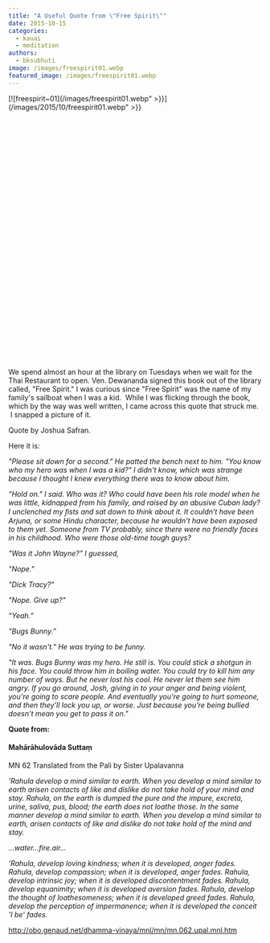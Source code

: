 ```yaml
---
title: "A Useful Quote from \"Free Spirit\""
date: 2015-10-15
categories: 
  - kauai
  - meditation
authors: 
  - bksubhuti
image: /images/freespirit01.webp
featured_image: /images/freespirit01.webp
---
```


[![freespirit~01](/images/freespirit01.webp" >}}](/images/2015/10/freespirit01.webp" >}}

 

 

 

 

 

 

 

 

 

 

 

 

 

 

 

 

We spend almost an hour at the library on Tuesdays when we wait for the Thai Restaurant to open. Ven. Dewananda signed this book out of the library called, "Free Spirit." I was curious since "Free Spirit" was the name of my family's sailboat when I was a kid.  While I was flicking through the book, which by the way was well written, I came across this quote that struck me.  I snapped a picture of it.

Quote by Joshua Safran.

Here it is:

_"Please sit down for a second." He patted the bench next to him. "You know who my hero was when l was a kid?" I didn't know, which was strange because I thought I knew everything there was to know about him._

_“Hold on." I said. Who was it? Who could have been his role model when he was little, kidnapped from his family, and raised by an abusive Cuban lady? I unclenched my ﬁsts and sat down to think about it. It couldn’t have been Arjuna, or some Hindu character, because he wouldn’t have been exposed to them yet. Someone from TV probably, since there were no friendly faces in his childhood. Who were those old-time tough guys?_

_"Was it John Wayne?” I guessed,_

_"Nope."_

_"Dick Tracy?"_

_"Nope. Give up?"_

_“Yeah.”_

_"Bugs Bunny.”_

_"No it wasn't." He was trying to be funny._

_"It was. Bugs Bunny was my hero. He still is. You could stick a shotgun in his face. You could throw him in boiling water. You could try to kill him any number of ways. But he never lost his cool. He never let them see him angry. If you go around, Josh, giving in to your anger and being violent, you’re going to scare people. And eventually you're going to hurt someone, and then they’ll lock you up, or worse. Just because you’re being bullied doesn't mean you get to pass it on."_

**Quote from:**

#### Mahārāhulovāda Suttaṃ

MN 62 Translated from the Pali by Sister Upalavanna

_'Rahula develop a mind similar to earth. When you develop a mind similar to earth arisen contacts of like and dislike do not take hold of your mind and stay. Rahula, on the earth is dumped the pure and the impure, excreta, urine, saliva, pus, blood; the earth does not loathe those. In the same manner develop a mind similar to earth. When you develop a mind similar to earth, arisen contacts of like and dislike do not take hold of the mind and stay._

_...water...fire.air..._

_'Rahula, develop loving kindness; when it is developed, anger fades. Rahula, develop compassion; when it is developed, anger fades. Rahula, develop intrinsic joy; when it is developed discontentment fades. Rahula, develop equanimity; when it is developed aversion fades. Rahula, develop the thought of loathesomeness; when it is developed greed fades. Rahula, develop the perception of impermanence; when it is developed the conceit 'I be' fades._

http://obo.genaud.net/dhamma-vinaya/mnl/mn/mn.062.upal.mnl.htm
